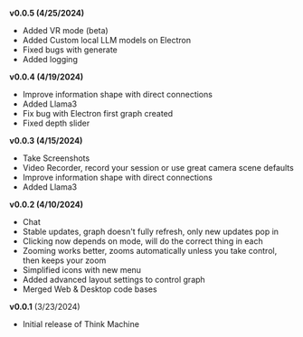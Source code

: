 **v0.0.5 (4/25/2024)**
- Added VR mode (beta)
- Added Custom local LLM models on Electron
- Fixed bugs with generate
- Added logging

**v0.0.4 (4/19/2024)**
- Improve information shape with direct connections
- Added Llama3
- Fix bug with Electron first graph created
- Fixed depth slider

**v0.0.3 (4/15/2024)**
- Take Screenshots
- Video Recorder, record your session or use great camera scene defaults
- Improve information shape with direct connections
- Added Llama3

**v0.0.2 (4/10/2024)**
- Chat
- Stable updates, graph doesn't fully refresh, only new updates pop in
- Clicking now depends on mode, will do the correct thing in each
- Zooming works better, zooms automatically unless you take control, then keeps your zoom
- Simplified icons with new menu
- Added advanced layout settings to control graph
- Merged Web & Desktop code bases


**v0.0.1** (3/23/2024)
- Initial release of Think Machine
